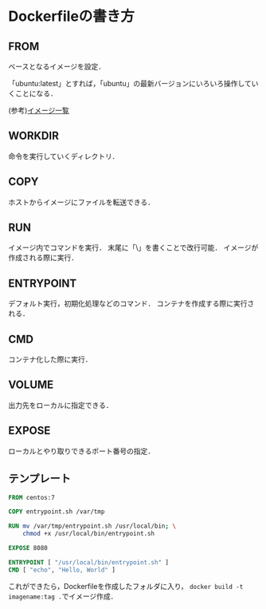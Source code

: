 # Dockerfileの書き方

## FROM
ベースとなるイメージを設定．

「ubuntu:latest」とすれば，「ubuntu」の最新バージョンにいろいろ操作していくことになる．

(参考)[イメージ一覧](99.images)

## WORKDIR
命令を実行していくディレクトリ．

## COPY
ホストからイメージにファイルを転送できる．

## RUN
イメージ内でコマンドを実行．
末尾に「\」を書くことで改行可能．
イメージが作成される際に実行．

## ENTRYPOINT
デフォルト実行，初期化処理などのコマンド．
コンテナを作成する際に実行される．

## CMD 
コンテナ化した際に実行．

## VOLUME
出力先をローカルに指定できる．

## EXPOSE
ローカルとやり取りできるポート番号の指定．


## テンプレート
```Dockerfile
FROM centos:7

COPY entrypoint.sh /var/tmp

RUN mv /var/tmp/entrypoint.sh /usr/local/bin; \
    chmod +x /usr/local/bin/entrypoint.sh

EXPOSE 8080

ENTRYPOINT [ "/usr/local/bin/entrypoint.sh" ]
CMD [ "echo", "Hello, World" ]
```

これができたら，Dockerfileを作成したフォルダに入り，
`docker build -t imagename:tag .`でイメージ作成．